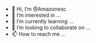 - 👋 Hi, I’m @Amazonesc
- 👀 I’m interested in ...
- 🌱 I’m currently learning ...
- 💞️ I’m looking to collaborate on ...
- 📫 How to reach me ...

<!---
Amazonesc/Amazonesc is a ✨ special ✨ repository because its `README.md` (this file) appears on your GitHub profile.
You can click the Preview link to take a look at your changes.
--->
